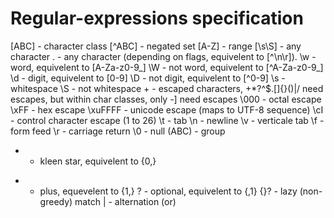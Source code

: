 # Regular-expressions specification

 [ABC] - character class
 [^ABC] - negated set
 [A-Z] - range
 [\s\S] - any character
 . - any character (depending on flags, equivelent to [^\n\r]).
 \w - word, equivelent to [A-Za-z0-9_]
 \W - not word, equivelent to [^A-Za-z0-9_]
 \d - digit, equivelent to [0-9]
 \D - not digit, equivelent to [^0-9]
 \s - whitespace
 \S - not whitespace
 \+ - escaped characters, +*?^$\.[]{}()|/ need escapes, but within char classes, only \-] need escapes
\000 - octal escape
\xFF - hex escape
\xuFFFF - unicode escape (maps to UTF-8 sequence)
\cI - control character escape (1 to 26)
\t - tab
\n - newline
\v - verticale tab
\f - form feed
\r - carriage return
\0 - null
(ABC) - group
* - kleen star, equivelent to {0,}
+ - plus, equevelent to {1,}
? - optional, equivelent to {,1}
{}? - lazy (non-greedy) match
| - alternation (or)

 
